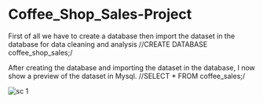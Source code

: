 # Coffee_Shop_Sales-Project
First of all we have to create a database then import the dataset in the database for data cleaning and analysis
//CREATE DATABASE coffee_shop_sales;/

After creating the database and importing the dataset in the database, I now show a preview of the dataset in Mysql. 
//SELECT * FROM coffee_sales;/

![sc 1](https://github.com/user-attachments/assets/b9b8cc6e-59cd-4113-a24e-6386feaa106b)
